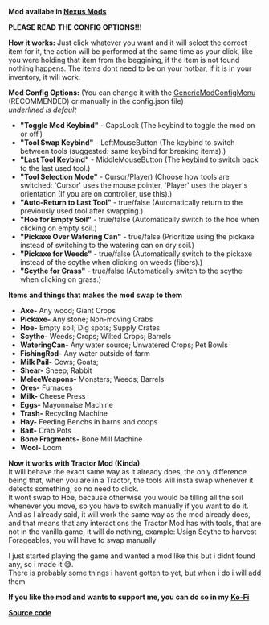 **Mod availabe in [Nexus Mods](https://www.nexusmods.com/stardewvalley/mods/21050)**
 
**PLEASE READ THE CONFIG OPTIONS!!!**

**How it works:** Just click whatever you want and it will select the correct item for it, the action will be performed at the same time as your click, like you were holding that item from the beggining, if the item is not found nothing happens. The items dont need to be on your hotbar, if it is in your inventory, it will work.  
  
**Mod Config Options:** (You can change it with the  [GenericModConfigMenu](https://www.nexusmods.com/stardewvalley/mods/5098)﻿ (RECOMMENDED) or manually in the config.json file)  
*underlined is default*  

-   **"Toggle Mod Keybind"** - CapsLock (The keybind to toggle the mod on or off.)
-   **"Tool Swap Keybind"** - LeftMouseButton (The keybind to switch between tools (suggested: same keybind for breaking items).)
-   **"Last Tool Keybind"** - MiddleMouseButton (The keybind to switch back to the last used tool.)
-   **"Tool Selection Mode"** -  Cursor/Player) (Choose how tools are switched: 'Cursor' uses the mouse pointer, 'Player' uses the player's orientation (If you are on controller, use this).)
-   **"Auto-Return to Last Tool"** - true/false (Automatically return to the previously used tool after swapping.)
-   **"Hoe for Empty Soil"** - true/false (Automatically switch to the hoe when clicking on empty soil.)
-   **"Pickaxe Over Watering Can"** - true/false (Prioritize using the pickaxe instead of switching to the watering can on dry soil.)
-   **"Pickaxe for Weeds"** - true/false (Automatically switch to the pickaxe instead of the scythe when clicking on weeds (fibers).)
-   **"Scythe for Grass"** - true/false (Automatically switch to the scythe when clicking on grass.)

  
**Items and things that makes the mod swap to them**  

-   **Axe-** Any wood; Giant Crops
-   **Pickaxe-** Any stone; Non-moving Crabs
-   **Hoe-**  Empty soil; Dig spots; Supply Crates
-   **Scythe-**  Weeds; Crops; Wilted Crops; Barrels
-   **WateringCan-** Any water source; Unwatered Crops; Pet Bowls
-   **FishingRod-** Any water outside of farm
-   **Milk Pail-**  Cows; Goats;
-   **Shear-**  Sheep; Rabbit
-   **MeleeWeapons-**  Monsters; Weeds; Barrels
-   **Ores-**  Furnaces
-   **Milk-**  Cheese Press
-   **Eggs-**  Mayonnaise Machine
-   **Trash-** Recycling Machine
-   **Hay-**  Feeding Benchs in barns and coops
-   **Bait-** Crab Pots
-   **Bone Fragments-** Bone Mill Machine
-   **Wool-** Loom

  
  
**Now it works with Tractor Mod (Kinda)**  
	﻿It will behave the exact same way as it already does, the only difference being that, when you are in a Tractor, the tools will insta swap whenever it detects something, so no need to click.  
	﻿It wont swap to Hoe, because otherwise you would be tilling all the soil whenever you move, so you have to switch manually if you want to do it.  
	﻿And as I already said, it will work the same way as the mod already does, and that means that any interactions the Tractor Mod has with tools, that are not in the vanilla game, it will do nothing, example: Usign Scythe to harvest Forageables, you will have to swap manually  
  
I just started playing the game and wanted a mod like this but i didnt found any, so i made it 😅.  
There is probably some things i havent gotten to yet, but when i do i will add them  
  
**If you like the mod and wants to support me, you can do so in my** [**Ko-Fi**](https://ko-fi.com/trapyy)  
  
[**Source code**](https://github.com/Caua-Oliveira/StardewValley-AutomateToolSwap/tree/main)

